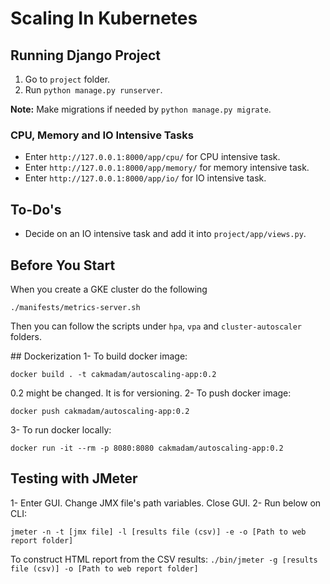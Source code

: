 # Scaling In Kubernetes
## Running Django Project
1. Go to `project` folder.
2. Run `python manage.py runserver`.

**Note:** Make migrations if needed by `python manage.py migrate`.

### CPU, Memory and IO Intensive Tasks
- Enter `http://127.0.0.1:8000/app/cpu/` for CPU intensive task.
- Enter `http://127.0.0.1:8000/app/memory/` for memory intensive task.
- Enter `http://127.0.0.1:8000/app/io/` for IO intensive task.

## To-Do's
- Decide on an IO intensive task and add it into `project/app/views.py`.

## Before You Start

When you create a GKE cluster do the following

```
./manifests/metrics-server.sh
```

Then you can follow the scripts under `hpa`, `vpa` and `cluster-autoscaler` folders.

## Dockerization
1- To build docker image:
```
docker build . -t cakmadam/autoscaling-app:0.2
```
0.2 might be changed. It is for versioning.
2- To push docker image:
```
docker push cakmadam/autoscaling-app:0.2
```
3- To run docker locally:
```
docker run -it --rm -p 8080:8080 cakmadam/autoscaling-app:0.2
```

## Testing with JMeter
1- Enter GUI. Change JMX file's path variables. Close GUI.
2- Run below on CLI:
```
jmeter -n -t [jmx file] -l [results file (csv)] -e -o [Path to web report folder]
```

To construct HTML report from the CSV results:
``` ./bin/jmeter -g [results file (csv)] -o [Path to web report folder] ```
